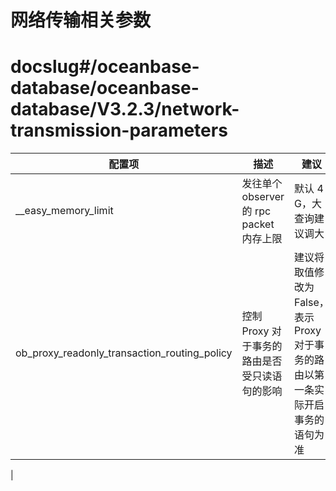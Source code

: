 # 网络传输相关参数

# docslug#/oceanbase-database/oceanbase-database/V3.2.3/network-transmission-parameters

|                     配置项                      |               描述                |                        建议                        |
|----------------------------------------------|---------------------------------|--------------------------------------------------|
| __easy_memory_limit                          | 发往单个 observer 的 rpc packet 内存上限 | 默认 4 G，大查询建议调大                                   |
| ob_proxy_readonly_transaction_routing_policy | 控制 Proxy 对于事务的路由是否受只读语句的影响      | 建议将取值修改为 False，表示 Proxy 对于事务的路由以第一条实际开启事务的语句为准   |
|
